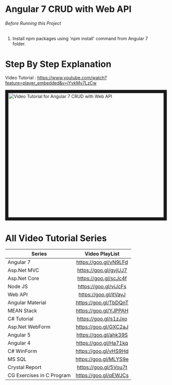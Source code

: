 # Angular 7 CRUD with Web API


###### Before Running this Project
 1. Install npm packages using 'npm install' command from Angular 7 folder.
 

 # Step By Step Explanation
 
 Video Tutorial : https://www.youtube.com/watch?feature=player_embedded&v=jYvkMv7LzCw
 
 <a href="http://www.youtube.com/watch?feature=player_embedded&v=jYvkMv7LzCw
" target="_blank"><img src="http://img.youtube.com/vi/jYvkMv7LzCw/0.jpg" 
alt="Video Tutorial for Angular 7 CRUD with Web API" width="500" height="400" border="10" /></a>


# All Video Tutorial Series
| Series        | Video PlayList          |
| ------------- |:-------------:|
| Angular 7|https://goo.gl/vN9LFd  |
| Asp.Net MVC|https://goo.gl/gvjUJ7  |
| Asp.Net Core|https://goo.gl/scJc4f  |
| Node JS|https://goo.gl/viJcFs  |
| Web API|https://goo.gl/itVayJ  |
| Angular Material|https://goo.gl/TbDQnT  |
| MEAN Stack|https://goo.gl/YJPPAH  |
| C# Tutorial|https://goo.gl/s1zJxo  |
| Asp.Net WebForm|https://goo.gl/GXC2aJ  |
| Angular 5|https://goo.gl/ahk39S  |
| Angular 4|https://goo.gl/Ha71kq  |
| C# WinForm|https://goo.gl/vHS9Hd  |
| MS SQL|https://goo.gl/MLYS9e  |
| Crystal Report|https://goo.gl/5Vou7t  |
| CG Exercises in C Program|https://goo.gl/qEWJCs  |
